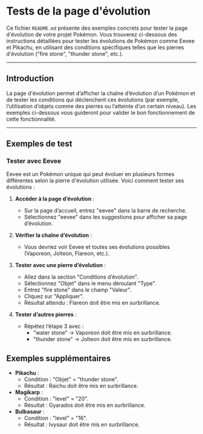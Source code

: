 # Tests de la page d'évolution

Ce fichier `README.md` présente des exemples concrets pour tester la page d'évolution de votre projet Pokémon. Vous trouverez ci-dessous des instructions détaillées pour tester les évolutions de Pokémon comme Eevee et Pikachu, en utilisant des conditions spécifiques telles que les pierres d'évolution ("fire stone", "thunder stone", etc.).

---

## Introduction

La page d'évolution permet d’afficher la chaîne d’évolution d’un Pokémon et de tester les conditions qui déclenchent ces évolutions (par exemple, l’utilisation d’objets comme des pierres ou l’atteinte d’un certain niveau). Les exemples ci-dessous vous guideront pour valider le bon fonctionnement de cette fonctionnalité.

---

## Exemples de test

### Tester avec Eevee

Eevee est un Pokémon unique qui peut évoluer en plusieurs formes différentes selon la pierre d'évolution utilisée. Voici comment tester ses évolutions :

1. **Accéder à la page d’évolution** :
   - Sur la page d’accueil, entrez "eevee" dans la barre de recherche.
   - Sélectionnez "eevee" dans les suggestions pour afficher sa page d’évolution.

2. **Vérifier la chaîne d’évolution** :
   - Vous devriez voir Eevee et toutes ses évolutions possibles (Vaporeon, Jolteon, Flareon, etc.).

3. **Tester avec une pierre d’évolution** :
   - Allez dans la section "Conditions d’évolution".
   - Sélectionnez "Objet" dans le menu déroulant "Type".
   - Entrez "fire stone" dans le champ "Valeur".
   - Cliquez sur "Appliquer".
   - Résultat attendu : Flareon doit être mis en surbrillance.

4. **Tester d’autres pierres** :
   - Répétez l’étape 3 avec :
     - "water stone" → Vaporeon doit être mis en surbrillance.
     - "thunder stone" → Jolteon doit être mis en surbrillance.

## Exemples supplémentaires
- **Pikachu** :
  - Condition : "Objet" = "thunder stone".
  - Résultat : Raichu doit être mis en surbrillance.
- **Magikarp** :
  - Condition : "level" = "20".
  - Résultat : Gyarados doit être mis en surbrillance.
- **Bulbasaur** :
  - Condition : "level" = "16".
  - Résultat : Ivysaur doit être mis en surbrillance.

